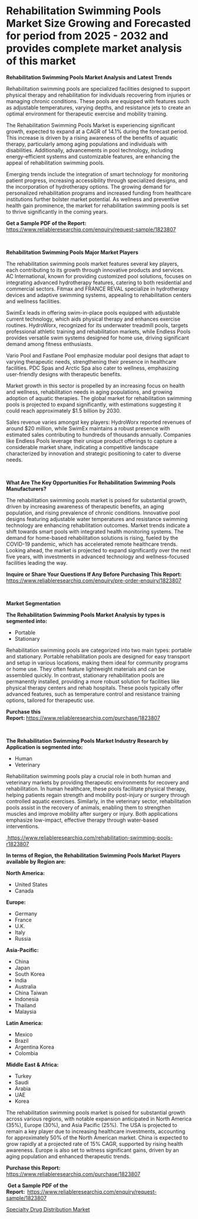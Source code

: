 <p><h1>Rehabilitation Swimming Pools Market Size Growing and Forecasted for period from 2025 - 2032 and provides complete market analysis of this market</h1></p><p><strong>Rehabilitation Swimming Pools Market Analysis and Latest Trends</strong></p>
<p><p>Rehabilitation swimming pools are specialized facilities designed to support physical therapy and rehabilitation for individuals recovering from injuries or managing chronic conditions. These pools are equipped with features such as adjustable temperatures, varying depths, and resistance jets to create an optimal environment for therapeutic exercise and mobility training. </p><p>The Rehabilitation Swimming Pools Market is experiencing significant growth, expected to expand at a CAGR of 14.1% during the forecast period. This increase is driven by a rising awareness of the benefits of aquatic therapy, particularly among aging populations and individuals with disabilities. Additionally, advancements in pool technology, including energy-efficient systems and customizable features, are enhancing the appeal of rehabilitation swimming pools. </p><p>Emerging trends include the integration of smart technology for monitoring patient progress, increasing accessibility through specialized designs, and the incorporation of hydrotherapy options. The growing demand for personalized rehabilitation programs and increased funding from healthcare institutions further bolster market potential. As wellness and preventive health gain prominence, the market for rehabilitation swimming pools is set to thrive significantly in the coming years.</p></p>
<p><strong>Get a Sample PDF of the Report:&nbsp;</strong> <a href="https://www.reliableresearchiq.com/enquiry/request-sample/1823807?utm_campaign=2287&utm_medium=2&utm_source=Github&utm_content=ia&utm_term=03032025&utm_id=rehabilitation-swimming-pools">https://www.reliableresearchiq.com/enquiry/request-sample/1823807</a></p>
<p>&nbsp;</p>
<p><strong>Rehabilitation Swimming Pools Major Market Players</strong></p>
<p><p>The rehabilitation swimming pools market features several key players, each contributing to its growth through innovative products and services. AC International, known for providing customized pool solutions, focuses on integrating advanced hydrotherapy features, catering to both residential and commercial sectors. Fitmax and FRANCE REVAL specialize in hydrotherapy devices and adaptive swimming systems, appealing to rehabilitation centers and wellness facilities.</p><p>SwimEx leads in offering swim-in-place pools equipped with adjustable current technology, which aids physical therapy and enhances exercise routines. HydroWorx, recognized for its underwater treadmill pools, targets professional athletic training and rehabilitation markets, while Endless Pools provides versatile swim systems designed for home use, driving significant demand among fitness enthusiasts.</p><p>Vario Pool and Fastlane Pool emphasize modular pool designs that adapt to varying therapeutic needs, strengthening their presence in healthcare facilities. PDC Spas and Arctic Spa also cater to wellness, emphasizing user-friendly designs with therapeutic benefits.</p><p>Market growth in this sector is propelled by an increasing focus on health and wellness, rehabilitation needs in aging populations, and growing adoption of aquatic therapies. The global market for rehabilitation swimming pools is projected to expand significantly, with estimations suggesting it could reach approximately $1.5 billion by 2030.</p><p>Sales revenue varies amongst key players: HydroWorx reported revenues of around $20 million, while SwimEx maintains a robust presence with estimated sales contributing to hundreds of thousands annually. Companies like Endless Pools leverage their unique product offerings to capture a considerable market share, indicating a competitive landscape characterized by innovation and strategic positioning to cater to diverse needs.</p></p>
<p>&nbsp;</p>
<p><strong>What Are The Key Opportunities For Rehabilitation Swimming Pools Manufacturers?</strong></p>
<p><p>The rehabilitation swimming pools market is poised for substantial growth, driven by increasing awareness of therapeutic benefits, an aging population, and rising prevalence of chronic conditions. Innovative pool designs featuring adjustable water temperatures and resistance swimming technology are enhancing rehabilitation outcomes. Market trends indicate a shift towards smart pools with integrated health monitoring systems. The demand for home-based rehabilitation solutions is rising, fueled by the COVID-19 pandemic, which has accelerated remote healthcare trends. Looking ahead, the market is projected to expand significantly over the next five years, with investments in advanced technology and wellness-focused facilities leading the way.</p></p>
<p><strong>Inquire or Share Your Questions If Any Before Purchasing This Report:</strong> <a href="https://www.reliableresearchiq.com/enquiry/pre-order-enquiry/1823807?utm_campaign=2287&utm_medium=2&utm_source=Github&utm_content=ia&utm_term=03032025&utm_id=rehabilitation-swimming-pools">https://www.reliableresearchiq.com/enquiry/pre-order-enquiry/1823807</a></p>
<p>&nbsp;</p>
<p><strong>Market Segmentation</strong></p>
<p><strong>The Rehabilitation Swimming Pools Market Analysis by types is segmented into:</strong></p>
<p><ul><li>Portable</li><li>Stationary</li></ul></p>
<p><p>Rehabilitation swimming pools are categorized into two main types: portable and stationary. Portable rehabilitation pools are designed for easy transport and setup in various locations, making them ideal for community programs or home use. They often feature lightweight materials and can be assembled quickly. In contrast, stationary rehabilitation pools are permanently installed, providing a more robust solution for facilities like physical therapy centers and rehab hospitals. These pools typically offer advanced features, such as temperature control and resistance training options, tailored for therapeutic use.</p></p>
<p><strong>Purchase this Report:&nbsp;</strong><a href="https://www.reliableresearchiq.com/purchase/1823807?utm_campaign=2287&utm_medium=2&utm_source=Github&utm_content=ia&utm_term=03032025&utm_id=rehabilitation-swimming-pools">https://www.reliableresearchiq.com/purchase/1823807</a></p>
<p>&nbsp;</p>
<p><strong>The Rehabilitation Swimming Pools Market Industry Research by Application is segmented into:</strong></p>
<p><ul><li>Human</li><li>Veterinary</li></ul></p>
<p><p>Rehabilitation swimming pools play a crucial role in both human and veterinary markets by providing therapeutic environments for recovery and rehabilitation. In human healthcare, these pools facilitate physical therapy, helping patients regain strength and mobility post-injury or surgery through controlled aquatic exercises. Similarly, in the veterinary sector, rehabilitation pools assist in the recovery of animals, enabling them to strengthen muscles and improve mobility after surgery or injury. Both applications emphasize low-impact, effective therapy through water-based interventions.</p></p>
<p><a href="https://www.reliableresearchiq.com/rehabilitation-swimming-pools-r1823807?utm_campaign=2287&utm_medium=2&utm_source=Github&utm_content=ia&utm_term=03032025&utm_id=rehabilitation-swimming-pools">&nbsp;https://www.reliableresearchiq.com/rehabilitation-swimming-pools-r1823807</a></p>
<p><strong>In terms of Region, the Rehabilitation Swimming Pools Market Players available by Region are:</strong></p>
<p>
    <p> <strong> North America: </strong>
        <ul>
            <li>United States</li>
            <li>Canada</li>
        </ul>
        </p> 
    <p> <strong> Europe: </strong>
        <ul>
            <li>Germany</li>
            <li>France</li>
            <li>U.K.</li>
            <li>Italy</li>
            <li>Russia</li>
        </ul>
        </p> 
    <p> <strong> Asia-Pacific: </strong>
        <ul>
            <li>China</li>
            <li>Japan</li>
            <li>South Korea</li>
            <li>India</li>
            <li>Australia</li>
            <li>China Taiwan</li>
            <li>Indonesia</li>
            <li>Thailand</li>
            <li>Malaysia</li>
        </ul>
        </p> 
    <p> <strong> Latin America: </strong>
        <ul>
            <li>Mexico</li>
            <li>Brazil</li>
            <li>Argentina Korea</li>
            <li>Colombia</li>
        </ul>
        </p> 
    <p> <strong> Middle East & Africa: </strong>
        <ul>
            <li>Turkey</li>
            <li>Saudi</li>
            <li>Arabia</li>
            <li>UAE</li>
            <li>Korea</li>
        </ul>
    </p>
    </p>
<p><p>The rehabilitation swimming pools market is poised for substantial growth across various regions, with notable expansion anticipated in North America (35%), Europe (30%), and Asia Pacific (25%). The USA is projected to remain a key player due to increasing healthcare investments, accounting for approximately 50% of the North American market. China is expected to grow rapidly at a projected rate of 15% CAGR, supported by rising health awareness. Europe is also set to witness significant gains, driven by an aging population and enhanced therapeutic trends.</p></p>
<p><strong>Purchase this Report: </strong><a href="https://www.reliableresearchiq.com/purchase/1823807?utm_campaign=2287&utm_medium=2&utm_source=Github&utm_content=ia&utm_term=03032025&utm_id=rehabilitation-swimming-pools">https://www.reliableresearchiq.com/purchase/1823807</a></p>
<p>&nbsp;<strong>Get a Sample PDF of the Report:&nbsp;&nbsp;</strong><a href="https://www.reliableresearchiq.com/enquiry/request-sample/1823807?utm_campaign=2287&utm_medium=2&utm_source=Github&utm_content=ia&utm_term=03032025&utm_id=rehabilitation-swimming-pools">https://www.reliableresearchiq.com/enquiry/request-sample/1823807</a></p>
<p><strong></strong></p>
<p><p><a href="https://github.com/naingbiner7i/Market-Research-Report-List-1/blob/main/specialty-drug-distribution-market.md?utm_campaign=2287&utm_medium=2&utm_source=Github&utm_content=ia&utm_term=03032025&utm_id=rehabilitation-swimming-pools">Specialty Drug Distribution Market</a></p></p>